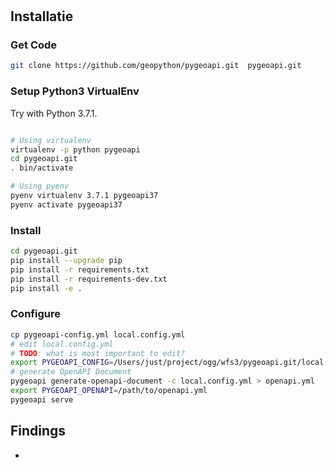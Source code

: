 # 
## Installatie

### Get Code
```bash
git clone https://github.com/geopython/pygeoapi.git  pygeoapi.git
```

### Setup Python3 VirtualEnv

Try with Python 3.7.1.

```bash

# Using virtualenv
virtualenv -p python pygeoapi
cd pygeoapi.git
. bin/activate

# Using pyenv
pyenv virtualenv 3.7.1 pygeoapi37
pyenv activate pygeoapi37

```

### Install

```bash
cd pygeoapi.git
pip install --upgrade pip
pip install -r requirements.txt
pip install -r requirements-dev.txt
pip install -e .

```

### Configure

```bash
cp pygeoapi-config.yml local.config.yml
# edit local.config.yml
# TODO: what is most important to edit?
export PYGEOAPI_CONFIG=/Users/just/project/ogg/wfs3/pygeoapi.git/local.config.yml
# generate OpenAPI Document
pygeoapi generate-openapi-document -c local.config.yml > openapi.yml
export PYGEOAPI_OPENAPI=/path/to/openapi.yml
pygeoapi serve
```

## Findings

* 